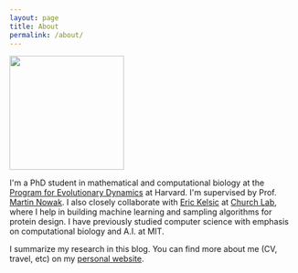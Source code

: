 ```yaml
---
layout: page
title: About
permalink: /about/
---
```


<img src="{{ site.url }}/images/me.jpg" width="200">


I'm a PhD student in mathematical and computational biology at the [Program for Evolutionary Dynamics](http://ped.fas.harvard.edu/) at Harvard. I'm supervised by Prof. [Martin Nowak](http://ped.fas.harvard.edu/martin_nowak). I also closely collaborate with [Eric Kelsic](https://wyss.harvard.edu/team/research-scientists-engineers/eric-kelsic/) at [Church Lab](http://arep.med.harvard.edu/), where I help in building machine learning and sampling algorithms for protein design. I have previously studied computer science with emphasis on computational biology and A.I. at MIT. 

I summarize my research in this blog. You can find more about me (CV, travel, etc) on my [personal website](http://www.samsinai.com).

